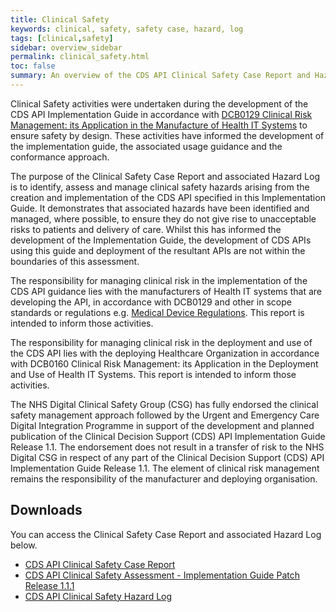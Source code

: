 ```yaml
---
title: Clinical Safety
keywords: clinical, safety, safety case, hazard, log
tags: [clinical,safety]
sidebar: overview_sidebar
permalink: clinical_safety.html
toc: false
summary: An overview of the CDS API Clinical Safety Case Report and Hazard Log
---
```


Clinical Safety activities were undertaken during the development of the CDS API Implementation Guide in accordance with [DCB0129 Clinical Risk Management: its Application in the Manufacture of Health IT Systems](https://digital.nhs.uk/data-and-information/information-standards/information-standards-and-data-collections-including-extractions/publications-and-notifications/standards-and-collections/dcb0129-clinical-risk-management-its-application-in-the-manufacture-of-health-it-systems) to ensure safety by design. These activities have informed the development of the implementation guide, the associated usage guidance and the conformance approach. 

The purpose of the Clinical Safety Case Report and associated Hazard Log is to identify, assess and manage clinical safety hazards arising from the creation and implementation of the CDS API specified in this Implementation Guide. It demonstrates that associated hazards have been identified and managed, where possible, to ensure they do not give rise to unacceptable risks to patients and delivery of care. Whilst this has informed the development of the Implementation Guide, the development of CDS APIs using this guide and deployment of the resultant APIs are not within the boundaries of this assessment.

The responsibility for managing clinical risk in the implementation of the CDS API guidance lies with the manufacturers of Health IT systems that are developing the API, in accordance with DCB0129 and other in scope standards or regulations e.g. [Medical Device Regulations](https://www.gov.uk/topic/medicines-medical-devices-blood/medical-devices-regulation-safety). This report is intended to inform those activities. 

The responsibility for managing clinical risk in the deployment and use of the CDS API lies with the deploying Healthcare Organization in accordance with DCB0160 Clinical Risk Management: its Application in the Deployment and Use of Health IT Systems. This report is intended to inform those activities.

The NHS Digital Clinical Safety Group (CSG) has fully endorsed the clinical safety management approach followed by the Urgent and Emergency Care Digital Integration Programme in support of the development and planned publication of the Clinical Decision Support (CDS) API Implementation Guide Release 1.1.  The endorsement does not result in a transfer of risk to the NHS Digital CSG in respect of any part of the Clinical Decision Support (CDS) API Implementation Guide Release 1.1. The element of clinical risk management remains the responsibility of the manufacturer and deploying organisation.

## Downloads ##

You can access the Clinical Safety Case Report and associated Hazard Log below.
- [CDS API Clinical Safety Case Report](files/Clinical_Safety_Case_Report_-_Clinical_Decision_Support_API_Implementaion_Guide_1.1_v1.0.pdf) 
- [CDS API Clinical Safety Assessment - Implementation Guide Patch Release 1.1.1](files/Clinical_Safety_Assessment_-_CDS_API_Implementation_Guide_Patch_Release_1.1.1_v1.0.pdf) 
- [CDS API Clinical Safety Hazard Log](files/CDS_API_Hazard_Log_V1.0.xlsx)